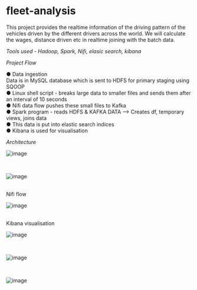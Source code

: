 # fleet-analysis
This project provides the realtime information of the driving pattern of the vehicles driven by the different drivers across the world. We will calculate the wages, distance driven etc in realtime joining with the batch data.

*Tools used - Hadoop, Spark, Nifi, elasic search, kibana*

*Project Flow*

● Data ingestion <br />
Data is in MySQL database which is sent to HDFS for primary staging using SQOOP <br />
● Linux shell script - breaks large data to smaller files and sends them after an interval of 10 seconds <br />
● Nifi data flow pushes these small files to Kafka <br />
● Spark program - reads HDFS & KAFKA DATA —> Creates df, temporary views, joins data <br />
● This data is put into elastic search indices<br />
● Kibana is used for visualisation<br />


*Architecture*

![image](https://github.com/japn3et/fleet-analysis/assets/140784801/ed66ebd2-a17c-482b-a4d8-8cc0b78c1688)

<br />

![image](https://github.com/japn3et/fleet-analysis/assets/140784801/5f3c3521-8476-4a76-b5fd-50ea801e4bf6)

<br />
Nifi flow

![image](https://github.com/japn3et/fleet-analysis/assets/140784801/298c9652-3a06-47ee-a3b5-5fb67991f880)

<br /> 
Kibana visualisation
<br />

![image](https://github.com/japn3et/fleet-analysis/assets/140784801/00270350-147e-43b0-8b67-f33d3285858a)

<br />

![image](https://github.com/japn3et/fleet-analysis/assets/140784801/c26164da-6cfa-4b2f-b0ea-2c432f569394)

<br />

![image](https://github.com/japn3et/fleet-analysis/assets/140784801/e7867afe-f072-4a82-a8ba-007d7a16b792)

